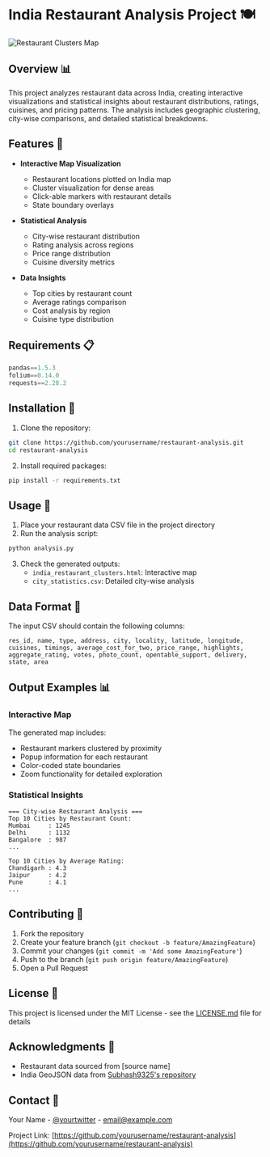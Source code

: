 # India Restaurant Analysis Project 🍽️

![Restaurant Clusters Map]([https://raw.githubusercontent.com/yourusername/restaurant-analysis/main/screenshots/map_preview.png](https://github.com/lazylad99/Location-based-Restaurant-Analysis/blob/main/screenshots/Screenshot%20(29).png))

## Overview 📊

This project analyzes restaurant data across India, creating interactive visualizations and statistical insights about restaurant distributions, ratings, cuisines, and pricing patterns. The analysis includes geographic clustering, city-wise comparisons, and detailed statistical breakdowns.

## Features 🌟

- **Interactive Map Visualization**
  - Restaurant locations plotted on India map
  - Cluster visualization for dense areas
  - Click-able markers with restaurant details
  - State boundary overlays

- **Statistical Analysis**
  - City-wise restaurant distribution
  - Rating analysis across regions
  - Price range distribution
  - Cuisine diversity metrics

- **Data Insights**
  - Top cities by restaurant count
  - Average ratings comparison
  - Cost analysis by region
  - Cuisine type distribution

## Requirements 📋

```python
pandas==1.5.3
folium==0.14.0
requests==2.28.2
```

## Installation 🔧

1. Clone the repository:
```bash
git clone https://github.com/yourusername/restaurant-analysis.git
cd restaurant-analysis
```

2. Install required packages:
```bash
pip install -r requirements.txt
```

## Usage 🚀

1. Place your restaurant data CSV file in the project directory
2. Run the analysis script:
```bash
python analysis.py
```

3. Check the generated outputs:
   - `india_restaurant_clusters.html`: Interactive map
   - `city_statistics.csv`: Detailed city-wise analysis

## Data Format 📝

The input CSV should contain the following columns:
```
res_id, name, type, address, city, locality, latitude, longitude, 
cuisines, timings, average_cost_for_two, price_range, highlights, 
aggregate_rating, votes, photo_count, opentable_support, delivery, 
state, area
```

## Output Examples 📊

### Interactive Map
The generated map includes:
- Restaurant markers clustered by proximity
- Popup information for each restaurant
- Color-coded state boundaries
- Zoom functionality for detailed exploration

### Statistical Insights
```
=== City-wise Restaurant Analysis ===
Top 10 Cities by Restaurant Count:
Mumbai     : 1245
Delhi      : 1132
Bangalore  : 987
...

Top 10 Cities by Average Rating:
Chandigarh : 4.3
Jaipur     : 4.2
Pune       : 4.1
...
```

## Contributing 🤝

1. Fork the repository
2. Create your feature branch (`git checkout -b feature/AmazingFeature`)
3. Commit your changes (`git commit -m 'Add some AmazingFeature'`)
4. Push to the branch (`git push origin feature/AmazingFeature`)
5. Open a Pull Request

## License 📄

This project is licensed under the MIT License - see the [LICENSE.md](LICENSE.md) file for details

## Acknowledgments 👏

- Restaurant data sourced from [source name]
- India GeoJSON data from [Subhash9325's repository](https://github.com/Subhash9325/GeoJson-Data-of-Indian-States)

## Contact 📧

Your Name - [@yourtwitter](https://twitter.com/yourtwitter) - email@example.com

Project Link: [https://github.com/yourusername/restaurant-analysis](https://github.com/yourusername/restaurant-analysis)
